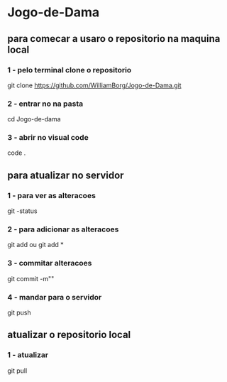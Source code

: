 # Jogo-de-Dama

## para comecar a usaro o repositorio na maquina local 
### 1 - pelo terminal clone o repositorio 
 git clone https://github.com/WilliamBorg/Jogo-de-Dama.git


 ### 2 - entrar no na pasta 
 cd Jogo-de-dama

 ### 3 - abrir no visual code
 code .

## para atualizar no servidor

### 1 - para ver as alteracoes
git -status

### 2 - para adicionar as alteracoes
git add <nome do arquivo >
ou
git add *


### 3 - commitar alteracoes
git commit -m"<nome da alteracao>"

### 4 - mandar para o servidor 
git push


## atualizar o repositorio local 

### 1 - atualizar
git pull


